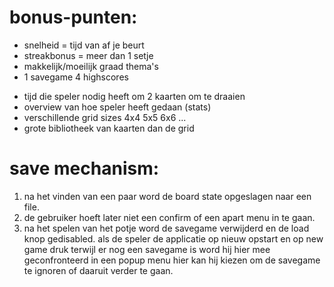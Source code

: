 # bonus-punten:
  * snelheid = tijd van af je beurt
  * streakbonus = meer dan 1 setje
  * makkelijk/moeilijk graad thema's
  * 1 savegame 4 highscores
  + tijd die speler nodig heeft om 2 kaarten om te draaien
  + overview van hoe speler heeft gedaan (stats)
  + verschillende grid sizes 4x4 5x5 6x6 ...
  + grote bibliotheek van kaarten dan de grid

# save mechanism:
  1. na het vinden van een paar word de board state opgeslagen naar een file.
  2. de gebruiker hoeft later niet een confirm of een apart menu in te gaan.
  3. na het spelen van het potje word de savegame verwijderd en de load knop gedisabled.
  als de speler de applicatie op nieuw opstart en op new game druk terwijl er nog een savegame is word hij hier mee geconfronteerd in een popup menu
  hier kan hij kiezen om de savegame te ignoren of daaruit verder te gaan.